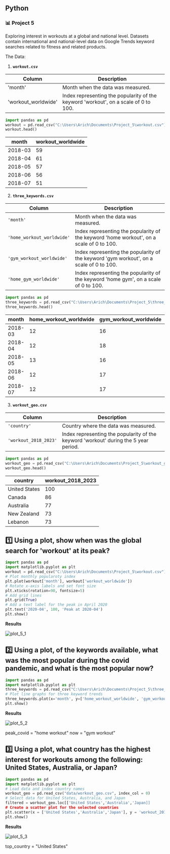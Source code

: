 ## Python
### :bar_chart: Project 5

Exploring interest in workouts at a global and national level. Datasets contain international and national-level data on Google Trends keyword searches related to fitness and related products.

The Data:

1. **`workout.csv`**

|Column             |Description                                                                        |
|-------------------|-----------------------------------------------------------------------------------|
|'month'            |Month when the data was measured.                                                  |
|'workout_worldwide'|Index representing the popularity of the keyword 'workout', on a scale of 0 to 100.|


````python
import pandas as pd
workout = pd.read_csv("C:\Users\Arich\Documents\Project_5\workout.csv")
workout.head()
````

|month              |workout_worldwide                                                                  |
|-------------------|-----------------------------------------------------------------------------------|
|2018-03            |59                                                                                 |
|2018-04            |61                                                                                 |
|2018-05            |57                                                                                 |
|2018-06            |56                                                                                 |
|2018-07            |51                                                                                 |


2. **`three_keywords.csv`**
   
| Column     | Description              |
|------------|--------------------------|
| `'month'` | Month when the data was measured. |
| `'home_workout_worldwide'` | Index representing the popularity of the keyword 'home workout', on a scale of 0 to 100. |
| `'gym_workout_worldwide'` | Index representing the popularity of the keyword 'gym workout', on a scale of 0 to 100. |
| `'home_gym_worldwide'` | Index representing the popularity of the keyword 'home gym', on a scale of 0 to 100. |


````python
import pandas as pd
three_keywords = pd.read_csv("C:\Users\Arich\Documents\Project_5\three_keywords.csv")
three_keywords.head()
````

|month              |home_workout_worldwide                                                             |gym_workout_worldwide|home_gym_worldwide|
|-------------------|-----------------------------------------------------------------------------------|---------------------|------------------|
|2018-03            |12                                                                                 |16                   |10                |
|2018-04            |12                                                                                 |18                   |10                |
|2018-05            |13                                                                                 |16                   |9                 |
|2018-06            |12                                                                                 |17                   |9                 |
|2018-07            |12                                                                                 |17                   |9                 |


3. **`workout_geo.csv`**
   
| Column     | Description              |
|------------|--------------------------|
| `'country'` | Country where the data was measured. |
| `'workout_2018_2023'` | Index representing the popularity of the keyword 'workout' during the 5 year period. |


````python
import pandas as pd
workout_geo = pd.read_csv("C:\Users\Arich\Documents\Project_5\workout_geo.csv")
workout_geo.head()
````

|country            |workout_2018_2023                                                                  |
|-------------------|-----------------------------------------------------------------------------------|
|United States      |100                                                                                |
|Canada             |86                                                                                 |
|Australia          |77                                                                                 |
|New Zealand        |73                                                                                 |
|Lebanon            |73                                                                                 |


## :one: Using a plot, show when was the global search for 'workout' at its peak?

````python
import pandas as pd
import matplotlib.pyplot as plt
workout = pd.read_csv("C:\Users\Arich\Documents\Project_5\workout.csv")
# Plot monthly popularoty index
plt.plot(workout['month'], workout['workout_worldwide'])
# Rotate x-axis labels and set font size
plt.xticks(rotation=90, fontsize=5)
# Add grid lines
plt.grid(True)
# Add a text label for the peak in April 2020
plt.text('2020-04', 100, 'Peak at 2020-04')
plt.show()
````
**Results**

![plot_5_1](https://github.com/user-attachments/assets/38a9b4da-4959-4ea4-abd3-7d6a02f4fb3b)


## :two: Using a plot, of the keywords available, what was the most popular during the covid pandemic, and what is the most popular now?

````python
import pandas as pd
import matplotlib.pyplot as plt
three_keywords = pd.read_csv("C:\Users\Arich\Documents\Project_5\three_keywords.csv")
# Plot line graphs for three keyword trends
three_keywords.plot(x='month', y=['home_workout_worldwide', 'gym_workout_worldwide', 'home_gym_worldwide'])
plt.show()
````
**Results**

![plot_5_2](https://github.com/user-attachments/assets/bca8f3bf-d1aa-4916-9214-58f45eb76e57)


peak_covid = "home workout"
now = "gym workout"

## :three: Using a plot, what country has the highest interest for workouts among the following: United States, Australia, or Japan? 

````python
import pandas as pd
import matplotlib.pyplot as plt
# Load data and index country names
workout_geo = pd.read_csv("data/workout_geo.csv", index_col = 0)
# Select data for United States, Australia, and Japan
filtered = workout_geo.loc[['United States','Australia','Japan]]
# Create a scatter plot for the selected countries
plt.scatter(x = ['United States','Australia','Japan'], y = 'workout_2018_2023',data = filtered)
plt.show()
````
**Results**

![plot_5_3](https://github.com/user-attachments/assets/e7131664-ed40-4227-a257-3e76b46144d3)

top_country = "United States"
